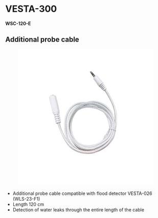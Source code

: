 # VESTA-300

#### WSC-120-E

## Additional probe cable

<figure><img src=".gitbook/assets/image (4) (1) (1).png" alt=""><figcaption></figcaption></figure>

* Additional probe cable compatible with flood detector VESTA-026 (WLS-23-F1)
* Length 120 cm
* Detection of water leaks through the entire length of the cable
